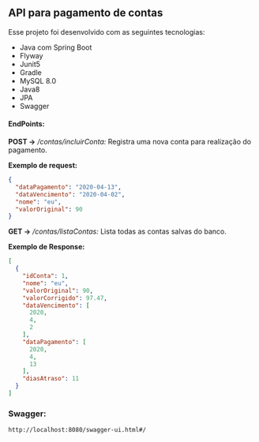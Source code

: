 ## API para pagamento de contas

Esse projeto foi desenvolvido com as seguintes tecnologias:

- Java com Spring Boot
- Flyway
- Junit5
- Gradle
- MySQL 8.0
- Java8
- JPA
- Swagger

#### EndPoints:

**POST ->** */contas/incluirConta:* Registra uma nova conta para realização do pagamento.

**Exemplo de request:**

```json
{
  "dataPagamento": "2020-04-13",
  "dataVencimento": "2020-04-02",
  "nome": "eu",
  "valorOriginal": 90
}
```

**GET ->** */contas/listaContas:* Lista todas as contas salvas do banco.

**Exemplo de Response:**

```json
[
  {
    "idConta": 1,
    "nome": "eu",
    "valorOriginal": 90,
    "valorCorrigido": 97.47,
    "dataVencimento": [
      2020,
      4,
      2
    ],
    "dataPagamento": [
      2020,
      4,
      13
    ],
    "diasAtraso": 11
  }
]
```

### Swagger:

`http://localhost:8080/swagger-ui.html#/
`
